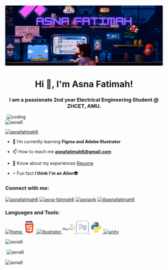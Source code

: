 [![MasterHead](https://github.com/Asna6/asna6/blob/main/banner.gif?raw=true)](https://github.com/avyuktsoni0731)

<h1 align="center">Hi 👋, I'm Asna Fatimah!</h1>
<h3 align="center">I am a passionate 2nd year Electrical Engineering Student @ ZHCET, AMU.</h3>
<img align="right" alt="coding" width="500" src="https://user-images.githubusercontent.com/74038190/212750155-3ceddfbd-19d3-40a3-87af-8d329c8323c4.gif">
<p align="left"> <img src="https://komarev.com/ghpvc/?username=asna6&label=Profile%20views&color=0e75b6&style=flat" alt="asna6" /> </p>

<p align="left"> <a href="https://twitter.com/asnafatimah6" target="blank"><img src="https://img.shields.io/twitter/follow/asnafatimah6?logo=twitter&style=for-the-badge" alt="asnafatimah6" /></a> </p>

- 🌱 I’m currently learning **Figma and Adobe Illustrator**

- 📫 How to reach me **asnafatimah6@gmail.com**

- 📄 Know about my experiences [Resume](https://drive.google.com/file/d/1G6SZXxWz73pSC58zs-d-j9hvoHXnm2JZ/view?usp=sharing)

- ⚡ Fun fact **I think I'm an Alien👽**

<h3 align="left">Connect with me:</h3>
<p align="left">
<a href="https://twitter.com/asnafatimah6" target="blank"><img align="center" src="https://raw.githubusercontent.com/rahuldkjain/github-profile-readme-generator/master/src/images/icons/Social/twitter.svg" alt="asnafatimah6" height="30" width="40" /></a>
<a href="https://linkedin.com/in/asna-fatimah6" target="blank"><img align="center" src="https://raw.githubusercontent.com/rahuldkjain/github-profile-readme-generator/master/src/images/icons/Social/linked-in-alt.svg" alt="asna-fatimah6" height="30" width="40" /></a>
<a href="https://instagram.com/asnaxjk" target="blank"><img align="center" src="https://raw.githubusercontent.com/rahuldkjain/github-profile-readme-generator/master/src/images/icons/Social/instagram.svg" alt="asnaxjk" height="30" width="40" /></a>
<a href="https://medium.com/@asnafatimah6" target="blank"><img align="center" src="https://raw.githubusercontent.com/rahuldkjain/github-profile-readme-generator/master/src/images/icons/Social/medium.svg" alt="@asnafatimah6" height="30" width="40" /></a>
</p>

<h3 align="left">Languages and Tools:</h3>
<p align="left"> <a href="https://www.figma.com/" target="_blank" rel="noreferrer"> <img src="https://www.vectorlogo.zone/logos/figma/figma-icon.svg" alt="figma" width="40" height="40"/> </a> <a href="https://www.w3.org/html/" target="_blank" rel="noreferrer"> <img src="https://raw.githubusercontent.com/devicons/devicon/master/icons/html5/html5-original-wordmark.svg" alt="html5" width="40" height="40"/> </a> <a href="https://www.adobe.com/in/products/illustrator.html" target="_blank" rel="noreferrer"> <img src="https://www.vectorlogo.zone/logos/adobe_illustrator/adobe_illustrator-icon.svg" alt="illustrator" width="40" height="40"/> </a> <a href="https://www.mysql.com/" target="_blank" rel="noreferrer"> <img src="https://raw.githubusercontent.com/devicons/devicon/master/icons/mysql/mysql-original-wordmark.svg" alt="mysql" width="40" height="40"/> </a> <a href="https://www.photoshop.com/en" target="_blank" rel="noreferrer"> <img src="https://raw.githubusercontent.com/devicons/devicon/master/icons/photoshop/photoshop-line.svg" alt="photoshop" width="40" height="40"/> </a> <a href="https://www.python.org" target="_blank" rel="noreferrer"> <img src="https://raw.githubusercontent.com/devicons/devicon/master/icons/python/python-original.svg" alt="python" width="40" height="40"/> </a> <a href="https://unity.com/" target="_blank" rel="noreferrer"> <img src="https://www.vectorlogo.zone/logos/unity3d/unity3d-icon.svg" alt="unity" width="40" height="40"/> </a> </p>

<p><img align="center" src="https://github-readme-stats.vercel.app/api/top-langs?username=asna6&show_icons=true&theme=radical&locale=en&layout=compact" alt="asna6" /></p>

<p>&nbsp;<img align="center" src="https://github-readme-stats.vercel.app/api?username=asna6&show_icons=true&theme=radical&locale=en" alt="asna6" /></p>

<p><img align="center" src="https://github-readme-streak-stats.herokuapp.com/?user=asna6&theme=dark" alt="asna6" /></p>
